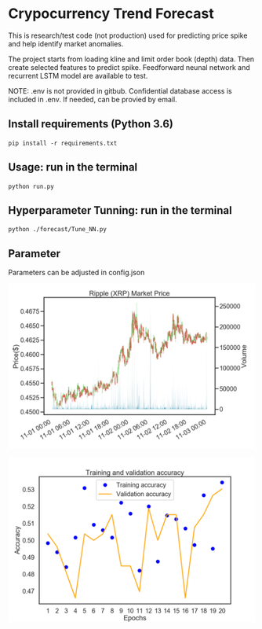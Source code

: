 # Crypocurrency Trend Forecast
This is research/test code (not production) used for predicting price spike and help identify market anomalies.

The project starts from loading kline and limit order book (depth) data. 
Then create selected features to predict spike.
Feedforward neunal network and recurrent LSTM model are available to test. 

NOTE: .env is not provided in gitbub. Confidential database access is included in .env. If needed, can be provied by email.

## Install requirements (Python 3.6)
```
pip install -r requirements.txt
```
## Usage: run in the terminal
```
python run.py
```

## Hyperparameter Tunning: run in the terminal
```
python ./forecast/Tune_NN.py
```
## Parameter
Parameters can be adjusted in config.json

![Alt text](/saved_figures/price-volumn--20190307-2147.png?raw=true "Price Volume")

![Alt text](/saved_figures/model-evaluation--20190228-2010.png?raw=true "Model Evaluation")
